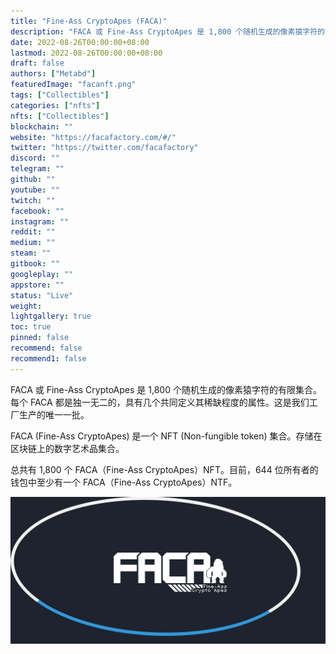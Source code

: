 ```yaml
---
title: "Fine-Ass CryptoApes (FACA)"
description: "FACA 或 Fine-Ass CryptoApes 是 1,800 个随机生成的像素猿字符的有限集合"
date: 2022-08-26T00:00:00+08:00
lastmod: 2022-08-26T00:00:00+08:00
draft: false
authors: ["Metabd"]
featuredImage: "facanft.png"
tags: ["Collectibles"]
categories: ["nfts"]
nfts: ["Collectibles"]
blockchain: ""
website: "https://facafactory.com/#/"
twitter: "https://twitter.com/facafactory"
discord: ""
telegram: ""
github: ""
youtube: ""
twitch: ""
facebook: ""
instagram: ""
reddit: ""
medium: ""
steam: ""
gitbook: ""
googleplay: ""
appstore: ""
status: "Live"
weight: 
lightgallery: true
toc: true
pinned: false
recommend: false
recommend1: false
---
```

FACA 或 Fine-Ass CryptoApes 是 1,800 个随机生成的像素猿字符的有限集合。每个 FACA 都是独一无二的，具有几个共同定义其稀缺程度的属性。这是我们工厂生产的唯一一批。

FACA (Fine-Ass CryptoApes) 是一个 NFT (Non-fungible token) 集合。存储在区块链上的数字艺术品集合。

总共有 1,800 个 FACA（Fine-Ass CryptoApes）NFT。目前，644 位所有者的钱包中至少有一个 FACA（Fine-Ass CryptoApes）NTF。

![nft](231321312.png)
